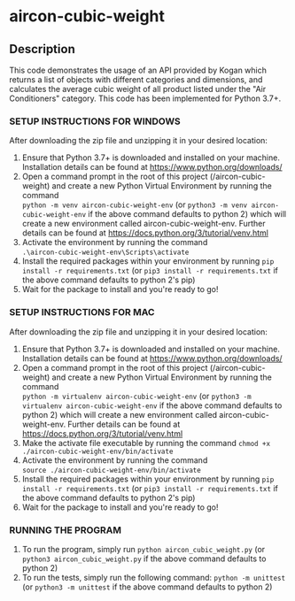 # aircon-cubic-weight

## Description

This code demonstrates the usage of an API provided by Kogan which returns a list of objects with different categories and dimensions, and calculates the average cubic weight of all product listed under the "Air Conditioners" category. This code has been implemented for Python 3.7+.

### SETUP INSTRUCTIONS FOR WINDOWS

After downloading the zip file and unzipping it in your desired location:

1. Ensure that Python 3.7+ is downloaded and installed on your machine. Installation details can be found at https://www.python.org/downloads/
2. Open a command prompt in the root of this project (/aircon-cubic-weight) and create a new Python Virtual Environment by running the command  
    `python -m venv aircon-cubic-weight-env`
   (or `python3 -m venv aircon-cubic-weight-env` if the above command defaults to python 2)
   which will create a new environment called aircon-cubic-weight-env. Further details can be found at https://docs.python.org/3/tutorial/venv.html
3. Activate the environment by running the command  
   `.\aircon-cubic-weight-env\Scripts\activate`
4. Install the required packages within your environment by running
   `pip install -r requirements.txt`
   (or `pip3 install -r requirements.txt` if the above command defaults to python 2's pip)
5. Wait for the package to install and you're ready to go!

### SETUP INSTRUCTIONS FOR MAC

After downloading the zip file and unzipping it in your desired location:

1. Ensure that Python 3.7+ is downloaded and installed on your machine. Installation details can be found at https://www.python.org/downloads/
2. Open a command prompt in the root of this project (/aircon-cubic-weight) and create a new Python Virtual Environment by running the command  
    `python -m virtualenv aircon-cubic-weight-env`
   (or `python3 -m virtualenv aircon-cubic-weight-env` if the above command defaults to python 2)
   which will create a new environment called aircon-cubic-weight-env. Further details can be found at https://docs.python.org/3/tutorial/venv.html
3. Make the activate file executable by running the command
   `chmod +x ./aircon-cubic-weight-env/bin/activate`
4. Activate the environment by running the command  
   `source ./aircon-cubic-weight-env/bin/activate`
5. Install the required packages within your environment by running
   `pip install -r requirements.txt`
   (or `pip3 install -r requirements.txt` if the above command defaults to python 2's pip)
6. Wait for the package to install and you're ready to go!

### RUNNING THE PROGRAM

1. To run the program, simply run
   `python aircon_cubic_weight.py`
   (or `python3 aircon_cubic_weight.py` if the above command defaults to python 2)
2. To run the tests, simply run the following command:
   `python -m unittest`
   (or `python3 -m unittest` if the above command defaults to python 2)
